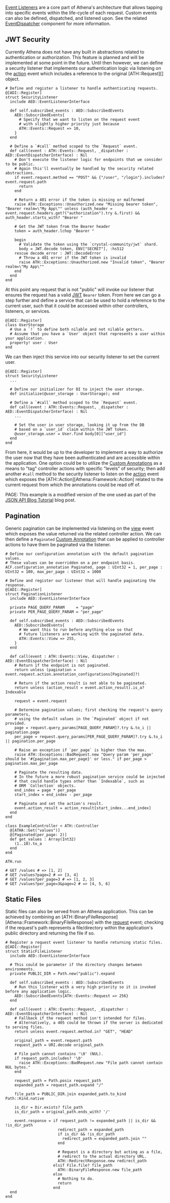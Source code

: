 [Event Listeners](../components/README.md#powered-by-events) are a core part of Athena's architecture that allows tapping into specific events within the life-cycle of each request. Custom events can also be defined, dispatched, and listened upon. See the related [EventDispatcher](../components/event_dispatcher.md) component for more information.

## JWT Security

Currently Athena does not have any built in abstractions related to authentication or authorization. This feature is planned and will be implemented at some point in the future. Until then however, we can define a security listener that implements our authentication logic via listening on the [action](../components/README.md#1-request-event) event which includes a reference to the original [ATH::Request][] object.

```crystal
# Define and register a listener to handle authenticating requests.
@[ADI::Register]
struct SecurityListener
  include AED::EventListenerInterface

  def self.subscribed_events : AED::SubscribedEvents
    AED::SubscribedEvents{
      # Specify that we want to listen on the request event
      # with slightly higher priority just because
      ATH::Events::Request => 10,
    }
  end

  # Define a `#call` method scoped to the `Request` event.
  def call(event : ATH::Events::Request, _dispatcher : AED::EventDispatcherInterface) : Nil
    # Don't execute the listener logic for endpoints that we consider to be public.
    # Again this'll eventually be handled by the security related abstractions.
    if event.request.method == "POST" && {"/user", "/login"}.includes? event.request.path
      return
    end

    # Return a 401 error if the token is missing or malformed
    raise ATH::Exceptions::Unauthorized.new "Missing bearer token", "Bearer realm=\"My App\"" unless (auth_header = event.request.headers.get?("authorization").try &.first) && auth_header.starts_with? "Bearer "

    # Get the JWT token from the Bearer header
    token = auth_header.lchop "Bearer "

    begin
      # Validate the token using the `crystal-community/jwt` shard.
      body = JWT.decode token, ENV["SECRET"], :hs512
    rescue decode_error : JWT::DecodeError
      # Throw a 401 error if the JWT token is invalid
      raise ATH::Exceptions::Unauthorized.new "Invalid token", "Bearer realm=\"My App\""
    end
  end
end
```

At this point any request that is not "public" will invoke our listener that ensures the request has a valid [JWT](https://jwt.io) `Bearer` token. From here we can go a step further and define a service that can be used to hold a reference to the current user, such that it could be accessed within other controllers, listeners, or services.

```crystal
@[ADI::Register]
class UserStorage
  # Use a `!` to define both nilable and not nilable getters.
  # Assume that you have a `User` object that represents a user within your application.
  property! user : User
end
```

We can then inject this service into our security listener to set the current user.

```crystal
@[ADI::Register]
struct SecurityListener
  ...

  # Define our initializer for DI to inject the user storage.
  def initialize(@user_storage : UserStorage); end

  # Define a `#call` method scoped to the `Request` event.
  def call(event : ATH::Events::Request, _dispatcher : AED::EventDispatcherInterface) : Nil
    ...

    # Set the user in user storage, looking it up from the DB
    # based on a `user_id` claim within the JWT token.
    @user_storage.user = User.find body[0]["user_id"]
  end
end
```

From here, it would be up to the developer to implement a way to authorize the user now that they have been authenticated and are accessible within the application. One option could be to utilize the [Custom Annotations](../components/config.md#custom-annotations) as a means to "tag" controller actions with specific "levels" of security; then add another `#call` method to the security listener to listen on the [action](../components/README.md#2-action-event) event which exposes the [ATH::Action][Athena::Framework::Action] related to the current request from which the annotations could be read off of.

PAGE: This example is a modified version of the one used as part of the [JSON API Blog Tutorial](https://dev.to/blacksmoke16/creating-a-json-api-with-athena--granite-510i) blog post.

## Pagination

Generic pagination can be implemented via listening on the [view](../components/README.md#4-view-event) event which exposes the value returned via the related controller action. We can then define a `Paginated` [Custom Annotation](../components/config.md#custom-annotations) that can be applied to controller actions to have them be paginated via the listener.

```crystal
# Define our configuration annotation with the default pagination values.
# These values can be overridden on a per endpoint basis.
ACF.configuration_annotation Paginated, page : UInt32 = 1, per_page : UInt32 = 100, max_per_page : UInt32 = 1000

# Define and register our listener that will handle paginating the response.
@[ADI::Register]
struct PaginationListener
  include AED::EventListenerInterface

  private PAGE_QUERY_PARAM     = "page"
  private PER_PAGE_QUERY_PARAM = "per_page"

  def self.subscribed_events : AED::SubscribedEvents
    AED::SubscribedEvents{
      # We want this to run before anything else so that
      # future listeners are working with the paginated data.
      ATH::Events::View => 255,
    }
  end

  def call(event : ATH::Events::View, dispatcher : AED::EventDispatcherInterface) : Nil
    # Return if the endpoint is not paginated.
    return unless (pagination = event.request.action.annotation_configurations[Paginated]?)

    # Return if the action result is not able to be paginated.
    return unless (action_result = event.action_result).is_a? Indexable

    request = event.request

    # Determine pagination values; first checking the request's query parameters,
    # using the default values in the `Paginated` object if not provided.
    page = request.query_params[PAGE_QUERY_PARAM]?.try &.to_i || pagination.page
    per_page = request.query_params[PER_PAGE_QUERY_PARAM]?.try &.to_i || pagination.per_page

    # Raise an exception if `per_page` is higher than the max.
    raise ATH::Exceptions::BadRequest.new "Query param 'per_page' should be '#{pagination.max_per_page}' or less." if per_page > pagination.max_per_page

    # Paginate the resulting data.
    # In the future a more robust pagination service could be injected
    # that could handle types other than `Indexable`, such as
    # ORM `Collection` objects.
    end_index = page * per_page
    start_index = end_index - per_page

    # Paginate and set the action's result.
    event.action_result = action_result[start_index...end_index]
  end
end

class ExampleController < ATH::Controller
  @[ATHA::Get("values")]
  @[Paginated(per_page: 2)]
  def get_values : Array(Int32)
    (1..10).to_a
  end
end

ATH.run

# GET /values # => [1, 2]
# GET /values?page=2 # => [3, 4]
# GET /values?per_page=3 # => [1, 2, 3]
# GET /values?per_page=3&page=2 # => [4, 5, 6]
```

## Static Files

Static files can also be served from an Athena application. This can be achieved by combining an [ATH::BinaryFileResponse][Athena::Framework::BinaryFileResponse] with the [request](../components/README.md#1-request-event) event; checking if the request's path represents a file/directory within the application's public directory and returning the file if so.

```crystal
# Register a request event listener to handle returning static files.
@[ADI::Register]
struct StaticFileListener
  include AED::EventListenerInterface

  # This could be parameter if the directory changes between environments.
  private PUBLIC_DIR = Path.new("public").expand

  def self.subscribed_events : AED::SubscribedEvents
    # Run this listener with a very high priority so it is invoked before any application logic.
    AED::SubscribedEvents{ATH::Events::Request => 256}
  end

  def call(event : ATH::Events::Request, _dispatcher : AED::EventDispatcherInterface) : Nil
    # Fallback if the request method isn't intended for files.
    # Alternatively, a 405 could be thrown if the server is dedicated to serving files.
    return unless event.request.method.in? "GET", "HEAD"

    original_path = event.request.path
    request_path = URI.decode original_path

    # File path cannot contains '\0' (NUL).
    if request_path.includes? '\0'
      raise ATH::Exceptions::BadRequest.new "File path cannot contain NUL bytes."
    end

    request_path = Path.posix request_path
    expanded_path = request_path.expand "/"

    file_path = PUBLIC_DIR.join expanded_path.to_kind Path::Kind.native

    is_dir = Dir.exists? file_path
    is_dir_path = original_path.ends_with? '/'

    event.response = if request_path != expanded_path || is_dir && !is_dir_path
                       redirect_path = expanded_path
                       if is_dir && !is_dir_path
                         redirect_path = expanded_path.join ""
                       end

                       # Request is a directory but acting as a file,
                       # redirect to the actual directory URL.
                       ATH::RedirectResponse.new redirect_path
                     elsif File.file? file_path
                       ATH::BinaryFileResponse.new file_path
                     else
                       # Nothing to do.
                       return
                     end
  end
end
```
